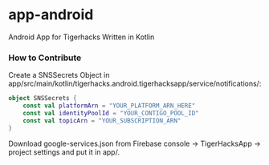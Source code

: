 # app-android
Android App for Tigerhacks
Written in Kotlin

### How to Contribute

Create a SNSSecrets Object in app/src/main/kotlin/tigerhacks.android.tigerhacksapp/service/notifications/: 

```Kotlin
object SNSSecrets {
    const val platformArn = "YOUR_PLATFORM_ARN_HERE"
    const val identityPoolId = "YOUR_CONTIGO_POOL_ID"
    const val topicArn = "YOUR_SUBSCRIPTION_ARN"
}
```

Download google-services.json from Firebase console -> TigerHacksApp -> project settings and put it in app/.
